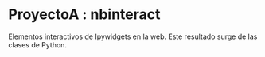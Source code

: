 # ProyectoA : nbinteract
Elementos interactivos de Ipywidgets en la web.
Este resultado surge de las clases de Python.
